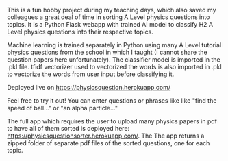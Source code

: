 This is a fun hobby project during my teaching days, which also saved my colleagues a great deal of time in sorting A Level physics questions into topics. It is a Python Flask webapp with trained AI model to classify H2 A Level physics questions into their respective topics.

Machine learning is trained separately in Python using many A Level tutorial physics questions from the school in which I taught (I cannot share the question papers here unfortunately). The classifier model is imported in the .pkl file. tfidf vectorizer used to vectorized the words is also imported in .pkl to vectorize the words from user input before classifying it.

Deployed live on https://physicsquestion.herokuapp.com/

Feel free to try it out! You can enter questions or phrases like like "find the speed of ball..." or "an alpha particle..."

The full app which requires the user to upload many physics papers in pdf to have all of them sorted is deployed here: https://physicsquestionsorter.herokuapp.com/. The The app returns a zipped folder of separate pdf files of the sorted questions, one for each topic.
